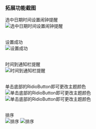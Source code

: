 ### 拓展功能截图
选中日期时间设置闹钟提醒 <br/>
![选中日期时间设置闹钟提醒](setAlarm.png) <br/><br/>

设置成功<br/>
![设置成功](setAlarm_1.png)<br/><br/>

时间到通知栏提醒<br/>
![时间到通知栏提醒](alarm.png)<br/><br/>

单击底部的RidioButton即可更改主题颜色<br/>
![单击底部的RidioButton即可更改主题颜色](edit.png)
![单击底部的RidioButton即可更改主题颜色](style.png)<br/><br/>

排序<br/>
![排序](sort1.png)
![排序](sort.png)<br/><br/><br/>
